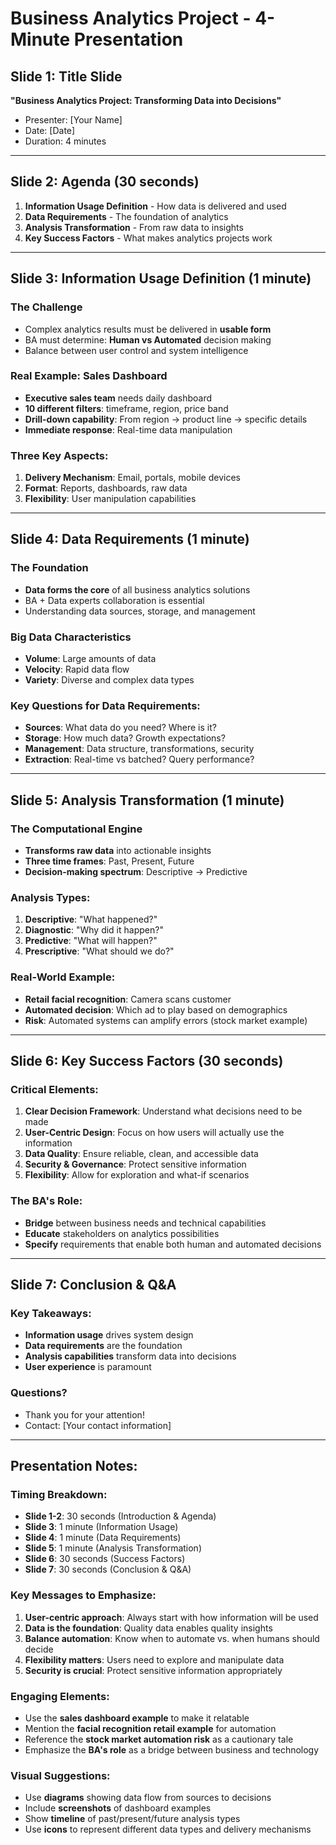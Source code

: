 # Business Analytics Project - 4-Minute Presentation

## Slide 1: Title Slide
**"Business Analytics Project: Transforming Data into Decisions"**
- Presenter: [Your Name]
- Date: [Date]
- Duration: 4 minutes

---

## Slide 2: Agenda (30 seconds)
1. **Information Usage Definition** - How data is delivered and used
2. **Data Requirements** - The foundation of analytics
3. **Analysis Transformation** - From raw data to insights
4. **Key Success Factors** - What makes analytics projects work

---

## Slide 3: Information Usage Definition (1 minute)

### The Challenge
- Complex analytics results must be delivered in **usable form**
- BA must determine: **Human vs Automated** decision making
- Balance between user control and system intelligence

### Real Example: Sales Dashboard
- **Executive sales team** needs daily dashboard
- **10 different filters**: timeframe, region, price band
- **Drill-down capability**: From region → product line → specific details
- **Immediate response**: Real-time data manipulation

### Three Key Aspects:
1. **Delivery Mechanism**: Email, portals, mobile devices
2. **Format**: Reports, dashboards, raw data
3. **Flexibility**: User manipulation capabilities

---

## Slide 4: Data Requirements (1 minute)

### The Foundation
- **Data forms the core** of all business analytics solutions
- BA + Data experts collaboration is essential
- Understanding data sources, storage, and management

### Big Data Characteristics
- **Volume**: Large amounts of data
- **Velocity**: Rapid data flow
- **Variety**: Diverse and complex data types

### Key Questions for Data Requirements:
- **Sources**: What data do you need? Where is it?
- **Storage**: How much data? Growth expectations?
- **Management**: Data structure, transformations, security
- **Extraction**: Real-time vs batched? Query performance?

---

## Slide 5: Analysis Transformation (1 minute)

### The Computational Engine
- **Transforms raw data** into actionable insights
- **Three time frames**: Past, Present, Future
- **Decision-making spectrum**: Descriptive → Predictive

### Analysis Types:
1. **Descriptive**: "What happened?"
2. **Diagnostic**: "Why did it happen?"
3. **Predictive**: "What will happen?"
4. **Prescriptive**: "What should we do?"

### Real-World Example:
- **Retail facial recognition**: Camera scans customer
- **Automated decision**: Which ad to play based on demographics
- **Risk**: Automated systems can amplify errors (stock market example)

---

## Slide 6: Key Success Factors (30 seconds)

### Critical Elements:
1. **Clear Decision Framework**: Understand what decisions need to be made
2. **User-Centric Design**: Focus on how users will actually use the information
3. **Data Quality**: Ensure reliable, clean, and accessible data
4. **Security & Governance**: Protect sensitive information
5. **Flexibility**: Allow for exploration and what-if scenarios

### The BA's Role:
- **Bridge** between business needs and technical capabilities
- **Educate** stakeholders on analytics possibilities
- **Specify** requirements that enable both human and automated decisions

---

## Slide 7: Conclusion & Q&A

### Key Takeaways:
- **Information usage** drives system design
- **Data requirements** are the foundation
- **Analysis capabilities** transform data into decisions
- **User experience** is paramount

### Questions?
- Thank you for your attention!
- Contact: [Your contact information]

---

## Presentation Notes:

### Timing Breakdown:
- **Slide 1-2**: 30 seconds (Introduction & Agenda)
- **Slide 3**: 1 minute (Information Usage)
- **Slide 4**: 1 minute (Data Requirements)
- **Slide 5**: 1 minute (Analysis Transformation)
- **Slide 6**: 30 seconds (Success Factors)
- **Slide 7**: 30 seconds (Conclusion & Q&A)

### Key Messages to Emphasize:
1. **User-centric approach**: Always start with how information will be used
2. **Data is the foundation**: Quality data enables quality insights
3. **Balance automation**: Know when to automate vs. when humans should decide
4. **Flexibility matters**: Users need to explore and manipulate data
5. **Security is crucial**: Protect sensitive information appropriately

### Engaging Elements:
- Use the **sales dashboard example** to make it relatable
- Mention the **facial recognition retail example** for automation
- Reference the **stock market automation risk** as a cautionary tale
- Emphasize the **BA's role** as a bridge between business and technology

### Visual Suggestions:
- Use **diagrams** showing data flow from sources to decisions
- Include **screenshots** of dashboard examples
- Show **timeline** of past/present/future analysis types
- Use **icons** to represent different data types and delivery mechanisms 